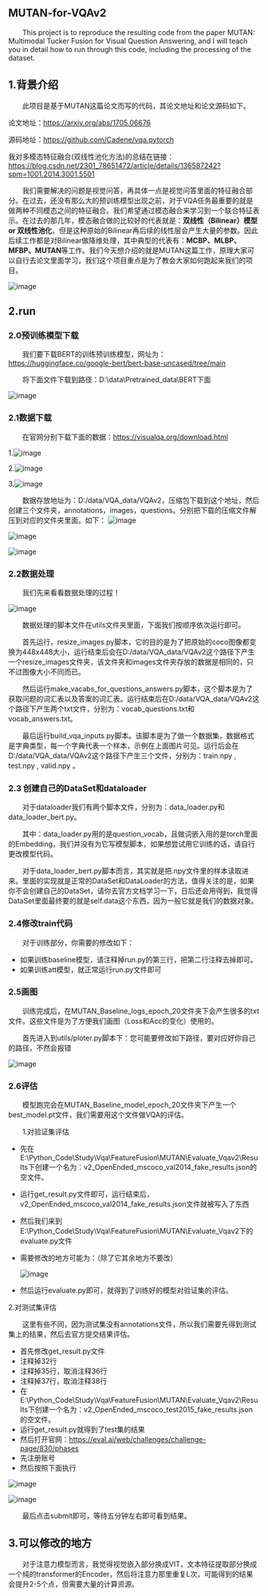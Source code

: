 ## MUTAN-for-VQAv2

&emsp;&emsp;​​This project is to reproduce the resulting code from the paper MUTAN: Multimodal Tucker Fusion for Visual Question Answering, and I will teach you in detail how to run through this code, including the processing of the dataset.
## 1.背景介绍

&emsp;&emsp;​​此项目是基于MUTAN这篇论文而写的代码，其论文地址和论文源码如下。

论文地址：https://arxiv.org/abs/1705.06676

源码地址：https://github.com/Cadene/vqa.pytorch

我对多模态特征融合(双线性池化方法)的总结在链接：https://blog.csdn.net/2301_78651472/article/details/136587242?spm=1001.2014.3001.5501

&emsp;&emsp;​​我们需要解决的问题是视觉问答，再具体一点是视觉问答里面的特征融合部分。在过去，还没有那么大的预训练模型出现之前，对于VQA任务最重要的就是做两种不同模态之间的特征融合。我们希望通过模态融合来学习到一个联合特征表示。在过去的那几年，模态融合做的比较好的代表就是：**双线性（Bilinear）模型 or 双线性池化**，但是这种原始的Bilinear再后续的线性层会产生大量的参数。因此后续工作都是对Bilinear做降维处理，其中典型的代表有：**MCBP、MLBP、MFBP、MUTAN**等工作。我们今天想介绍的就是MUTAN这篇工作，原理大家可以自行去论文里面学习，我们这个项目重点是为了教会大家如何跑起来我们的项目。

![image](https://github.com/nuistzimoli/MUTAN-for-VQA/blob/main/Image/mutan.png)



## 2.run

### 2.0预训练模型下载

&emsp;&emsp;​​我们要下载BERT的训练预训练模型，网址为：https://huggingface.co/google-bert/bert-base-uncased/tree/main

&emsp;&emsp;​​将下面文件下载到路径：D:\data\Pretrained_data\BERT下面

![image](https://github.com/nuistzimoli/MUTAN-for-VQA/blob/main/Image/bertpath.png)



### 2.1数据下载

&emsp;&emsp;​​在官网分别下载下面的数据：https://visualqa.org/download.html

1.![image](https://github.com/nuistzimoli/MUTAN-for-VQA/blob/main/Image/dataannotation.png)

2.![image](https://github.com/nuistzimoli/MUTAN-for-VQA/blob/main/Image/dataquestion.png)

3.![image](https://github.com/nuistzimoli/MUTAN-for-VQA/blob/main/Image/dataimage.png)

&emsp;&emsp;​​数据存放地址为：D:/data/VQA_data/VQAv2，压缩包下载到这个地址，然后创建三个文件夹，annotations，images，questions。分别把下载的压缩文件解压到对应的文件夹里面。如下：
![image](https://github.com/nuistzimoli/MUTAN-for-VQA/blob/main/Image/jieyaannotation.png)

![image](https://github.com/nuistzimoli/MUTAN-for-VQA/blob/main/Image/jieyaimage.png)

![image](https://github.com/nuistzimoli/MUTAN-for-VQA/blob/main/Image/jieyaquestion.png)



### 2.2数据处理

&emsp;&emsp;​​我们先来看看数据处理的过程！

![image](https://github.com/nuistzimoli/MUTAN-for-VQA/blob/main/Image/1.png)

&emsp;&emsp;​​数据处理的脚本文件在utils文件夹里面，下面我们按顺序依次运行即可。

&emsp;&emsp;​​首先运行，resize_images.py脚本，它的目的是为了把原始的coco图像都变换为448x448大小，运行结束后会在D:/data/VQA_data/VQAv2这个路径下产生一个resize_images文件夹，该文件夹和images文件夹存放的数据是相同的，只不过图像大小不同而已。

&emsp;&emsp;​​然后运行make_vacabs_for_questions_answers.py脚本，这个脚本是为了获取问题的词汇表以及答案的词汇表。运行结束后在D:/data/VQA_data/VQAv2这个路径下产生两个txt文件，分别为：vocab_questions.txt和vocab_answers.txt。

&emsp;&emsp;​​最后运行build_vqa_inputs.py脚本。该脚本是为了做一个数据集，数据格式是字典类型，每一个字典代表一个样本，示例在上面图片可见。运行后会在D:/data/VQA_data/VQAv2这个路径下产生三个文件，分别为：train.npy , test.npy , valid.npy 。

### 2.3 创建自己的DataSet和dataloader

&emsp;&emsp;​​对于dataloader我们有两个脚本文件，分别为：data_loader.py和data_loader_bert.py。

&emsp;&emsp;​​其中：data_loader.py用的是question_vocab，且做词嵌入用的是torch里面的Embedding，我们并没有为它写模型脚本，如果想尝试用它训练的话，请自行更改模型代码。

&emsp;&emsp;​​对于data_loader_bert.py脚本而言，其实就是把.npy文件里的样本读取进来。里面的实现就是正常的DataSet和DataLoader的方法，值得关注的是，如果你不会创建自己的DataSet，请你去官方文档学习一下，日后还会用得到，我觉得DataSet里面最终要的就是self.data这个东西，因为一般它就是我们的数据对象。

### 2.4修改train代码

&emsp;&emsp;​​对于训练部分，你需要的修改如下：

- 如果训练baseline模型，请注释掉run.py的第三行，把第二行注释去掉即可。
- 如果训练att模型，就正常运行run.py文件即可

### 2.5画图

&emsp;&emsp;​​训练完成后，在MUTAN_Baseline_logs_epoch_20文件夹下会产生很多的txt文件。这些文件是为了方便我们画图（Loss和Acc的变化）使用的。

&emsp;&emsp;​​首先进入到utils/ploter.py脚本下：您可能要修改如下路径，要对应好你自己的路径，不然会报错

![image](https://github.com/nuistzimoli/MUTAN-for-VQA/blob/main/Image/2.png)



### 2.6评估

&emsp;&emsp;​​模型跑完会在MUTAN_Baseline_model_epoch_20文件夹下产生一个best_model.pt文件，我们需要用这个文件做VQA的评估。

&emsp;&emsp;​​1.对验证集评估

- 先在E:\Python_Code\Study\Vqa\FeatureFusion\MUTAN\Evaluate_Vqav2\Results下创建一个名为：v2_OpenEnded_mscoco_val2014_fake_results.json的空文件。

- 运行get_result.py文件即可，运行结束后，v2_OpenEnded_mscoco_val2014_fake_results.json文件就被写入了东西

- 然后我们来到E:\Python_Code\Study\Vqa\FeatureFusion\MUTAN\Evaluate_Vqav2下的evaluate.py文件

- 需要修改的地方可能为：（除了它其余地方不要改）

  ![image](https://github.com/nuistzimoli/MUTAN-for-VQA/blob/main/Image/3.png)

- 然后运行evaluate.py即可，就得到了训练好的模型对验证集的评估。

2.对测试集评估

&emsp;&emsp;​​这里有些不同，因为测试集没有annotations文件，所以我们需要先得到测试集上的结果，然后去官方提交结果评估。

- 首先修改get_result.py文件
- 注释掉32行
- 注释掉35行，取消注释36行
- 注释掉37行，取消注释38行
- 在E:\Python_Code\Study\Vqa\FeatureFusion\MUTAN\Evaluate_Vqav2\Results下创建一个名为：v2_OpenEnded_mscoco_test2015_fake_results.json的空文件。
- 运行get_result.py就得到了test集的结果
- 然后打开官网：https://eval.ai/web/challenges/challenge-page/830/phases
- 先注册账号
- 然后按照下面执行

![image](https://github.com/nuistzimoli/MUTAN-for-VQA/blob/main/Image/4.png)

![image](https://github.com/nuistzimoli/MUTAN-for-VQA/blob/main/Image/5.png)


&emsp;&emsp;​​最后点击submit即可，等待五分钟左右即可看到结果。

### 

## 3.可以修改的地方

&emsp;&emsp;​​对于注意力模型而言，我觉得视觉嵌入部分换成VIT，文本特征提取部分换成一个纯的transformer的Encoder，然后将注意力那里重复L次，可能得到的结果会提升2-5个点，但需要大量的计算资源。
